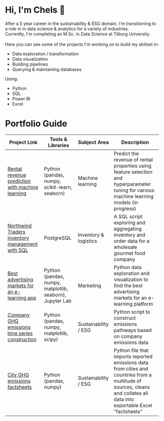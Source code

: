 # Hi, I'm Chels 👋
After a 5 year career in the sustainabiltiy & ESG domain, I'm transitioning to a role in in data science & analytics for a variety of industries. <br>
Currently, I'm completing an M.Sc. in Data Science at Tilburg University. <br>
<br>
Here you can see some of the projects I'm working on to build my skillset in:
- Data exploration / transformation
- Data visualization
- Building pipelines
- Querying & maintaining databases

Using:
- Python
- SQL
- Power BI
- Excel

# Portfolio Guide

| Project Link |  Tools & Libraries | Subject Area |  Description | 
|---|---|---|---|
| [Rental revenue prediction with machine learning](https://github.com/cbjonesea/ML-assignment) | Python (pandas, numpy, scikit-learn, seaborn) | Machine learning |  Predict the revenue of rental properties using feature selection and hyperparameter tuning for various machine learning models (in progress)|
| [Northwind Traders inventory management with SQL](https://github.com/cbjonesea/NorthwindTraders_SQL) | PostgreSQL | Inventory & logistics| A SQL script exploring and aggregating inventory and order data for a wholesale gourmet food company |
| [Best advertising markets for an e-learning app](https://github.com/cbjonesea/python-advertising-marketselection) | Python (pandas, numpy, matplotlib, seaborn), Jupyter Lab |  Marketing | Python data exploration and visualization to find the best advertising markets for an e-learning platform |
| [Company GHG emissions time series construction](https://github.com/cbjonesea/emissions-pathways) | Python (pandas, numpy, matplotlib, scipy) | Sustainability / ESG | Python script to construct emissions pathways based on company emissions data  | 
| [City GHG emissions factsheets](https://github.com/cbjonesea/cityemissions-clean-transform-combine/tree/main) | Python (pandas, numpy) | Sustainability / ESG | Python file that imports reported emissions data from cities and countries from a multitude of sources, cleans and collates all data into exportable Excel "factsheets" |

